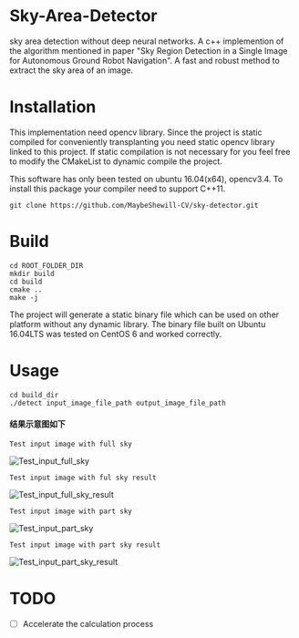 # Sky-Area-Detector
sky area detection without deep neural networks.
A c++ implemention of the algorithm mentioned in paper 
"Sky Region Detection in a Single Image for Autonomous Ground
Robot Navigation". A fast and robust method to extract the 
sky area of an image.
  
# Installation
This implementation need opencv library. Since the project is 
static compiled for conveniently transplanting you need static
opencv library linked to this project. If static compilation is
not necessary for you feel free to modify the CMakeList to dynamic
compile the project.

This software has only been tested on ubuntu 16.04(x64), opencv3.4. 
To install this package your compiler need to support C++11. 

```
git clone https://github.com/MaybeShewill-CV/sky-detector.git
```

# Build

```
cd ROOT_FOLDER_DIR
mkdir build
cd build
cmake ..
make -j
```

The project will generate a static binary file which can be used
on other platform without any dynamic library. The binary file 
built on Ubuntu 16.04LTS was tested on CentOS 6 and worked 
correctly.

# Usage

```
cd build_dir
./detect input_image_file_path output_image_file_path
```

#### 结果示意图如下

`Test input image with full sky`

![Test_input_full_sky](/data/full_sky.png)

`Test input image with ful sky result`

![Test_input_full_sky_result](/data/ret_mask.jpg)

`Test input image with part sky`

![Test_input_part_sky](/data/partial_sky.png)

`Test input image with part sky result`

![Test_input_part_sky_result](/data/ret2.jpg)

# TODO
- [ ] Accelerate the calculation process
